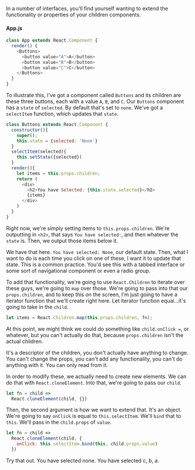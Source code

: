 In a number of interfaces, you'll find yourself wanting to extend the functionality or properties of your children components.
#### App.js
``` javascript
class App extends React.Component {
  render() {
    <Buttons>
      <button value="A">A</button>
      <button value="B">B</button>
      <button value="C">C</button>
    </Buttons>
  }
}
```
To illustrate this, I've got a component called `Buttons` and its children are these three buttons, each with a value `A`, `B`, and `C`. Our `Buttons` component has a `state` of `selected`. By default that's set to `none`. We've got a `selectItem` function, which updates that `state`.

``` javascript
class Buttons extends React.Component {
  constructor(){
    super();
    this.state = {selected: 'None'}
  }
  selectItem(selected){
    this.setState({selected})
  }
  render(){
    let items = this.props.children;
    return (
      <div>
        <h2>You have Selected: {this.state.selected}</h2>
        {items}
      </div>
    )
  }
}
```
Right now, we're simply setting items to `this.props.children`. We're outputting in `<h2>`, that says `You have selected:`, and then whatever the `state` is. Then, we output those items below it.

We have that here. `You have selected: None`, our default state. Then, what I want to do is each time you click on one of these, I want it to update that state. This is a common practice. You'd see this with a tabbed interface or some sort of navigational component or even a radio group.

To add that functionality, we're going to use `React.Children` to iterate over these guys, we're going to `map` over those. We're going to pass into that our `props.children`, and to keep this on the screen, I'm just going to have a iterator function that we'll create right here. Let iterator function equal...it's going to take in the `child`.

``` javascript
let items = React.Children.map(this.props.children, fn);
```
At this point, we might think we could do something like `child.onClick =`, or whatever, but you can't actually do that, because `props.children` isn't the actual children.

It's a descriptor of the children, you don't actually have anything to change. You can't change the props, you can't add any functionality, you can't do anything with it. You can only read from it.

In order to modify these, we actually need to create new elements. We can do that with `React.cloneElement`. Into that, we're going to pass our `child`.

``` javascript
let fn = child => 
  React.cloneElement(child, {})
```
Then, the second argument is how we want to extend that. It's an object. We're going to say `onClick` is equal to `this.selectItem`. We'll `bind` that to `this`. We'll pass in the `child.props` of `value`.

``` javascript
let fn = child => 
  React.cloneElement(child, {
    onClick: this.selectItem.bind(this, child.props.value)
  })
```
Try that out. You have selected none. You have selected c, b, a.